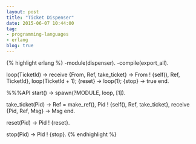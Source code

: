 ```yaml
---
layout: post
title: "Ticket Dispenser"
date: 2015-06-07 10:44:00
tag:
- programming-languages
- erlang
blog: true
---
```


{% highlight erlang %}
-module(dispenser).
-compile(export_all).

loop(TicketId) ->
  receive
    {From, Ref, take_ticket} ->
      From ! {self(), Ref, TicketId},
      loop(TicketId + 1);
    {reset} ->
      loop(1);
    {stop} ->
      true
  end.

%%%API
start() ->
  spawn(?MODULE, loop, [1]).

take_ticket(Pid) ->
  Ref = make_ref(),
  Pid ! {self(), Ref, take_ticket},
  receive
    {Pid, Ref, Msg} -> Msg
  end.

reset(Pid) ->
  Pid ! {reset}.

stop(Pid) ->
  Pid ! {stop}.
{% endhighlight %}

